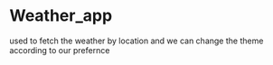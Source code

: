 # Weather_app
used to fetch the weather by location and we can change the theme according to our prefernce
